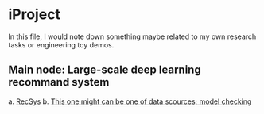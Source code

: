 # iProject

In this file, I would note down something maybe related to my own research tasks or engineering toy demos. 

## Main node: Large-scale deep learning recommand system 

a. [RecSys](https://recsys.acm.org/recsys20/)
b. [This one might can be one of data scources; model checking](https://github.com/sidooms/MovieTweetings)

